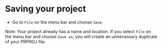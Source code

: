 # Saving your project

* Go to `File` on the menu bar and choose `Save`.

Note: Your project already has a name and location. If you select `File` on the menu bar and choose `Save as`, you will create an unnecessary duplicate of your PRPROJ file.


